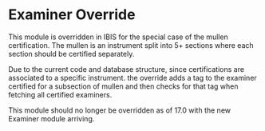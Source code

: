 # Examiner Override

This module is overridden in IBIS for the special case of the mullen certification. The mullen is an instrument split into 5+ sections where each section should be certified separately.

Due to the current code and database structure, since certifications are associated to a specific instrument. the override adds a tag to the examiner certified for a subsection of mullen and then checks for that tag when fetching all certified examiners.

This module should no longer be overridden as of 17.0 with the new Examiner module arriving.